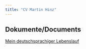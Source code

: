 ```yaml
---
title: "CV Martin Hinz"
---
```

## Dokumente/Documents
[Mein deutschsprachiger Lebenslauf](cv_german.md)
